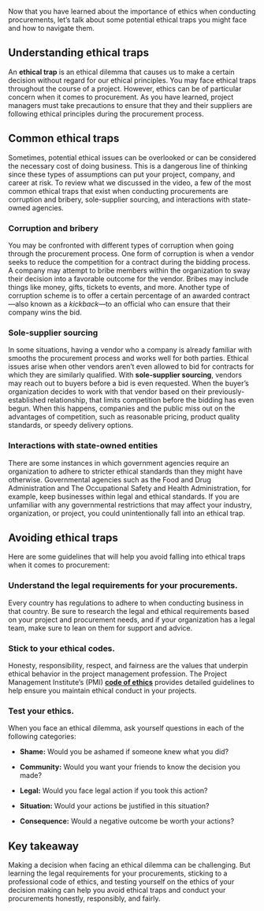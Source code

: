 Now that you have learned about the importance of ethics when conducting procurements, let’s talk about some potential ethical traps you might face and how to navigate them. 

## **Understanding ethical traps** 

An **ethical trap** is an ethical dilemma that causes us to make a certain decision without regard for our ethical principles. You may face ethical traps throughout the course of a project. However, ethics can be of particular concern when it comes to procurement. As you have learned, project managers must take precautions to ensure that they and their suppliers are following ethical principles during the procurement process. 

## **Common ethical traps**

Sometimes, potential ethical issues can be overlooked or can be considered the necessary cost of doing business. This is a dangerous line of thinking since these types of assumptions can put your project, company, and career at risk. To review what we discussed in the video, a few of the most common ethical traps that exist when conducting procurements are corruption and bribery, sole-supplier sourcing, and interactions with state-owned agencies.

### **Corruption and bribery**   

You may be confronted with different types of corruption when going through the procurement process. One form of corruption is when a vendor seeks to reduce the competition for a contract during the bidding process. A company may attempt to bribe members within the organization to sway their decision into a favorable outcome for the vendor. Bribes may include things like money, gifts, tickets to events, and more. Another type of corruption scheme is to offer a certain percentage of an awarded contract—also known as a _kickback_—to an official who can ensure that their company wins the bid.

### **Sole-supplier sourcing**   

In some situations, having a vendor who a company is already familiar with smooths the procurement process and works well for both parties. Ethical issues arise when other vendors aren’t even allowed to bid for contracts for which they are similarly qualified. With **sole-supplier sourcing**, vendors may reach out to buyers before a bid is even requested. When the buyer’s organization decides to work with that vendor based on their previously-established relationship, that limits competition before the bidding has even begun. When this happens, companies and the public miss out on the advantages of competition, such as reasonable pricing, product quality standards, or speedy delivery options. 

### **Interactions with state-owned entities**

There are some instances in which government agencies require an organization to adhere to stricter ethical standards than they might have otherwise. Governmental agencies such as the Food and Drug Administration and The Occupational Safety and Health Administration, for example, keep businesses within legal and ethical standards. If you are unfamiliar with any governmental restrictions that may affect your industry, organization, or project, you could unintentionally fall into an ethical trap.

## **Avoiding ethical traps**   

Here are some guidelines that will help you avoid falling into ethical traps when it comes to procurement:

### **Understand the legal requirements for your procurements.**

Every country has regulations to adhere to when conducting business in that country. Be sure to research the legal and ethical requirements based on your project and procurement needs, and if your organization has a legal team, make sure to lean on them for support and advice.

### **Stick to your ethical codes.**

Honesty, responsibility, respect, and fairness are the values that underpin ethical behavior in the project management profession. The Project Management Institute’s (PMI) [**code of ethics**](https://www.pmi.org/about/ethics/code) provides detailed guidelines to help ensure you maintain ethical conduct in your projects. 

### **Test your ethics.**

When you face an ethical dilemma, ask yourself questions in each of the following categories:

- **Shame:** Would you be ashamed if someone knew what you did?
    
- **Community:** Would you want your friends to know the decision you made? 
    
- **Legal:** Would you face legal action if you took this action? 
    
- **Situation:** Would your actions be justified in this situation?
    
- **Consequence:** Would a negative outcome be worth your actions? 
    

## **Key takeaway**

Making a decision when facing an ethical dilemma can be challenging. But learning the legal requirements for your procurements, sticking to a professional code of ethics, and testing yourself on the ethics of your decision making can help you avoid ethical traps and conduct your procurements honestly, responsibly, and fairly.